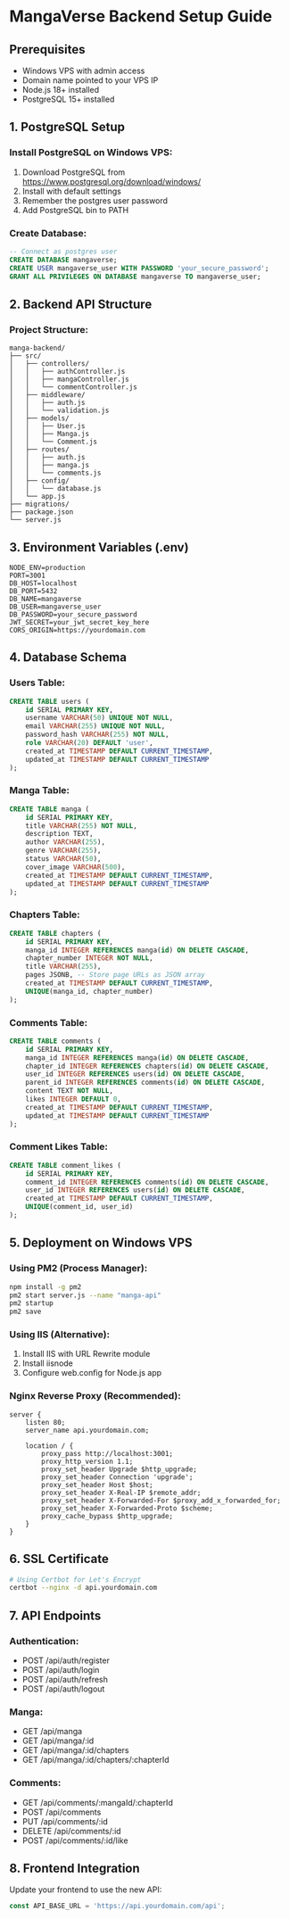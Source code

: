# MangaVerse Backend Setup Guide

## Prerequisites
- Windows VPS with admin access
- Domain name pointed to your VPS IP
- Node.js 18+ installed
- PostgreSQL 15+ installed

## 1. PostgreSQL Setup

### Install PostgreSQL on Windows VPS:
1. Download PostgreSQL from https://www.postgresql.org/download/windows/
2. Install with default settings
3. Remember the postgres user password
4. Add PostgreSQL bin to PATH

### Create Database:
```sql
-- Connect as postgres user
CREATE DATABASE mangaverse;
CREATE USER mangaverse_user WITH PASSWORD 'your_secure_password';
GRANT ALL PRIVILEGES ON DATABASE mangaverse TO mangaverse_user;
```

## 2. Backend API Structure

### Project Structure:
```
manga-backend/
├── src/
│   ├── controllers/
│   │   ├── authController.js
│   │   ├── mangaController.js
│   │   └── commentController.js
│   ├── middleware/
│   │   ├── auth.js
│   │   └── validation.js
│   ├── models/
│   │   ├── User.js
│   │   ├── Manga.js
│   │   └── Comment.js
│   ├── routes/
│   │   ├── auth.js
│   │   ├── manga.js
│   │   └── comments.js
│   ├── config/
│   │   └── database.js
│   └── app.js
├── migrations/
├── package.json
└── server.js
```

## 3. Environment Variables (.env)
```env
NODE_ENV=production
PORT=3001
DB_HOST=localhost
DB_PORT=5432
DB_NAME=mangaverse
DB_USER=mangaverse_user
DB_PASSWORD=your_secure_password
JWT_SECRET=your_jwt_secret_key_here
CORS_ORIGIN=https://yourdomain.com
```

## 4. Database Schema

### Users Table:
```sql
CREATE TABLE users (
    id SERIAL PRIMARY KEY,
    username VARCHAR(50) UNIQUE NOT NULL,
    email VARCHAR(255) UNIQUE NOT NULL,
    password_hash VARCHAR(255) NOT NULL,
    role VARCHAR(20) DEFAULT 'user',
    created_at TIMESTAMP DEFAULT CURRENT_TIMESTAMP,
    updated_at TIMESTAMP DEFAULT CURRENT_TIMESTAMP
);
```

### Manga Table:
```sql
CREATE TABLE manga (
    id SERIAL PRIMARY KEY,
    title VARCHAR(255) NOT NULL,
    description TEXT,
    author VARCHAR(255),
    genre VARCHAR(255),
    status VARCHAR(50),
    cover_image VARCHAR(500),
    created_at TIMESTAMP DEFAULT CURRENT_TIMESTAMP,
    updated_at TIMESTAMP DEFAULT CURRENT_TIMESTAMP
);
```

### Chapters Table:
```sql
CREATE TABLE chapters (
    id SERIAL PRIMARY KEY,
    manga_id INTEGER REFERENCES manga(id) ON DELETE CASCADE,
    chapter_number INTEGER NOT NULL,
    title VARCHAR(255),
    pages JSONB, -- Store page URLs as JSON array
    created_at TIMESTAMP DEFAULT CURRENT_TIMESTAMP,
    UNIQUE(manga_id, chapter_number)
);
```

### Comments Table:
```sql
CREATE TABLE comments (
    id SERIAL PRIMARY KEY,
    manga_id INTEGER REFERENCES manga(id) ON DELETE CASCADE,
    chapter_id INTEGER REFERENCES chapters(id) ON DELETE CASCADE,
    user_id INTEGER REFERENCES users(id) ON DELETE CASCADE,
    parent_id INTEGER REFERENCES comments(id) ON DELETE CASCADE,
    content TEXT NOT NULL,
    likes INTEGER DEFAULT 0,
    created_at TIMESTAMP DEFAULT CURRENT_TIMESTAMP,
    updated_at TIMESTAMP DEFAULT CURRENT_TIMESTAMP
);
```

### Comment Likes Table:
```sql
CREATE TABLE comment_likes (
    id SERIAL PRIMARY KEY,
    comment_id INTEGER REFERENCES comments(id) ON DELETE CASCADE,
    user_id INTEGER REFERENCES users(id) ON DELETE CASCADE,
    created_at TIMESTAMP DEFAULT CURRENT_TIMESTAMP,
    UNIQUE(comment_id, user_id)
);
```

## 5. Deployment on Windows VPS

### Using PM2 (Process Manager):
```bash
npm install -g pm2
pm2 start server.js --name "manga-api"
pm2 startup
pm2 save
```

### Using IIS (Alternative):
1. Install IIS with URL Rewrite module
2. Install iisnode
3. Configure web.config for Node.js app

### Nginx Reverse Proxy (Recommended):
```nginx
server {
    listen 80;
    server_name api.yourdomain.com;
    
    location / {
        proxy_pass http://localhost:3001;
        proxy_http_version 1.1;
        proxy_set_header Upgrade $http_upgrade;
        proxy_set_header Connection 'upgrade';
        proxy_set_header Host $host;
        proxy_set_header X-Real-IP $remote_addr;
        proxy_set_header X-Forwarded-For $proxy_add_x_forwarded_for;
        proxy_set_header X-Forwarded-Proto $scheme;
        proxy_cache_bypass $http_upgrade;
    }
}
```

## 6. SSL Certificate
```bash
# Using Certbot for Let's Encrypt
certbot --nginx -d api.yourdomain.com
```

## 7. API Endpoints

### Authentication:
- POST /api/auth/register
- POST /api/auth/login
- POST /api/auth/refresh
- POST /api/auth/logout

### Manga:
- GET /api/manga
- GET /api/manga/:id
- GET /api/manga/:id/chapters
- GET /api/manga/:id/chapters/:chapterId

### Comments:
- GET /api/comments/:mangaId/:chapterId
- POST /api/comments
- PUT /api/comments/:id
- DELETE /api/comments/:id
- POST /api/comments/:id/like

## 8. Frontend Integration

Update your frontend to use the new API:
```javascript
const API_BASE_URL = 'https://api.yourdomain.com/api';
```